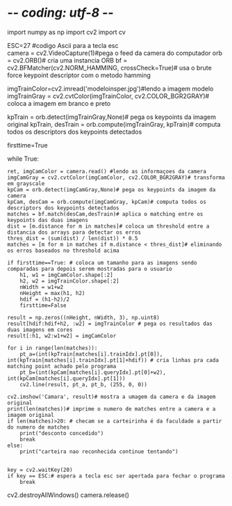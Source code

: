 # -*- coding: utf-8 -*-
import numpy as np
import cv2
import cv
  
ESC=27 #codigo Ascii para a tecla esc  
camera = cv2.VideoCapture(1)#pega o feed da camera do computador
orb = cv2.ORB()# cria uma instancia ORB
bf = cv2.BFMatcher(cv2.NORM_HAMMING, crossCheck=True)# usa o brute force keypoint descriptor com o metodo hamming

imgTrainColor=cv2.imread('modeloinsper.jpg')#lendo a imagem modelo
imgTrainGray = cv2.cvtColor(imgTrainColor, cv2.COLOR_BGR2GRAY)# coloca a imagem em branco e preto

kpTrain = orb.detect(imgTrainGray,None)# pega os keypoints da imagem original
kpTrain, desTrain = orb.compute(imgTrainGray, kpTrain)# computa todos os descriptors dos keypoints detectados

firsttime=True

while True:
   
    ret, imgCamColor = camera.read() #lendo as informaçoes da camera
    imgCamGray = cv2.cvtColor(imgCamColor, cv2.COLOR_BGR2GRAY)# transforma em grayscale
    kpCam = orb.detect(imgCamGray,None)# pega os keypoints da imagem da camera
    kpCam, desCam = orb.compute(imgCamGray, kpCam)# computa todos os descriptors dos keypoints detectados
    matches = bf.match(desCam,desTrain)# aplica o matching entre os keypoints das duas imagens
    dist = [m.distance for m in matches]# coloca um threshold entre a distancia dos arrays para detectar os erros 
    thres_dist = (sum(dist) / len(dist)) * 0.5
    matches = [m for m in matches if m.distance < thres_dist]# eliminando os erros baseados no threshold acima

    if firsttime==True: # coloca um tamanho para as imagens sendo comparadas para depois serem mostradas para o usuario
        h1, w1 = imgCamColor.shape[:2]
        h2, w2 = imgTrainColor.shape[:2]
        nWidth = w1+w2 
        nHeight = max(h1, h2)
        hdif = (h1-h2)/2
        firsttime=False
       
    result = np.zeros((nHeight, nWidth, 3), np.uint8)
    result[hdif:hdif+h2, :w2] = imgTrainColor # pega os resultados das duas imagens em cores
    result[:h1, w2:w1+w2] = imgCamColor

    for i in range(len(matches)):
        pt_a=(int(kpTrain[matches[i].trainIdx].pt[0]), int(kpTrain[matches[i].trainIdx].pt[1]+hdif)) # cria linhas pra cada matching point achado pelo programa 
        pt_b=(int(kpCam[matches[i].queryIdx].pt[0]+w2), int(kpCam[matches[i].queryIdx].pt[1]))
        cv2.line(result, pt_a, pt_b, (255, 0, 0))

    cv2.imshow('Camara', result)# mostra a umagem da camera e da imagem original
    print(len(matches))# imprime o numero de matches entre a camera e a imagem original
    if len(matches)>20: # checam se a carteirinha é da faculdade a partir do numero de matches
        print("desconto concedido")
        break
    else:
        print("carteira nao reconhecida continue tentando")
   
    
    key = cv2.waitKey(20)                             
    if key == ESC:# espera a tecla esc ser apertada para fechar o programa
        break

cv2.destroyAllWindows()
camera.release()
